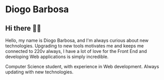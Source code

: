 # Diogo Barbosa
## Hi there 👋😄
Hello, my name is Diogo Barbosa, and I'm always curious about new technologies. Upgrading to new tools motivates me and keeps me connected to 220v always, I have a lot of love for the Front End and developing Web applications is simply incredible.

Computer Science student, with experience in Web development. Always updating with new technologies.
<!--
**FullBarbosa/FullBarbosa** is a ✨ _special_ ✨ repository because its `README.md` (this file) appears on your GitHub profile.

Here are some ideas to get you started:



- 🔭 I’m currently working on ...
- 🌱 I’m currently learning ...
- 👯 I’m looking to collaborate on ...
- 🤔 I’m looking for help with ...
- 💬 Ask me about ...
- 📫 How to reach me: ...
- 😄 Pronouns: ... 
- ⚡ Fun fact: ...
-->
